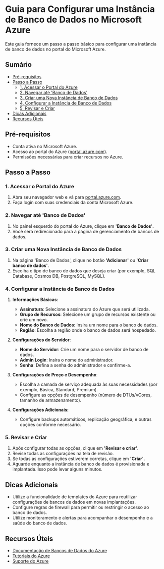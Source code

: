 # Guia para Configurar uma Instância de Banco de Dados no Microsoft Azure

Este guia fornece um passo a passo básico para configurar uma instância de banco de dados no portal do Microsoft Azure.

## Sumário

- [Pré-requisitos](#pré-requisitos)
- [Passo a Passo](#passo-a-passo)
  - [1. Acessar o Portal do Azure](#1-acessar-o-portal-do-azure)
  - [2. Navegar até 'Banco de Dados'](#2-navegar-até-banco-de-dados)
  - [3. Criar uma Nova Instância de Banco de Dados](#3-criar-uma-nova-instância-de-banco-de-dados)
  - [4. Configurar a Instância de Banco de Dados](#4-configurar-a-instância-de-banco-de-dados)
  - [5. Revisar e Criar](#5-revisar-e-criar)
- [Dicas Adicionais](#dicas-adicionais)
- [Recursos Úteis](#recursos-úteis)

## Pré-requisitos

- Conta ativa no Microsoft Azure.
- Acesso ao portal do Azure ([portal.azure.com](https://portal.azure.com)).
- Permissões necessárias para criar recursos no Azure.

## Passo a Passo

### 1. Acessar o Portal do Azure

1. Abra seu navegador web e vá para [portal.azure.com](https://portal.azure.com).
2. Faça login com suas credenciais da conta Microsoft Azure.

### 2. Navegar até 'Banco de Dados'

1. No painel esquerdo do portal do Azure, clique em **'Banco de Dados'**.
2. Você será redirecionado para a página de gerenciamento de bancos de dados.

### 3. Criar uma Nova Instância de Banco de Dados

1. Na página 'Banco de Dados', clique no botão **'Adicionar'** ou **'Criar banco de dados'**.
2. Escolha o tipo de banco de dados que deseja criar (por exemplo, SQL Database, Cosmos DB, PostgreSQL, MySQL).

### 4. Configurar a Instância de Banco de Dados

1. **Informações Básicas**:
   - **Assinatura**: Selecione a assinatura do Azure que será utilizada.
   - **Grupo de Recursos**: Selecione um grupo de recursos existente ou crie um novo.
   - **Nome do Banco de Dados**: Insira um nome para o banco de dados.
   - **Região**: Escolha a região onde o banco de dados será hospedado.

2. **Configurações do Servidor**:
   - **Nome do Servidor**: Crie um nome para o servidor de banco de dados.
   - **Admin Login**: Insira o nome do administrador.
   - **Senha**: Defina a senha do administrador e confirme-a.

3. **Configurações de Preço e Desempenho**:
   - Escolha a camada de serviço adequada às suas necessidades (por exemplo, Básica, Standard, Premium).
   - Configure as opções de desempenho (número de DTUs/vCores, tamanho de armazenamento).

4. **Configurações Adicionais**:
   - Configure backups automáticos, replicação geográfica, e outras opções conforme necessário.

### 5. Revisar e Criar

1. Após configurar todas as opções, clique em **'Revisar e criar'**.
2. Revise todas as configurações na tela de revisão.
3. Se todas as configurações estiverem corretas, clique em **'Criar'**.
4. Aguarde enquanto a instância de banco de dados é provisionada e implantada. Isso pode levar alguns minutos.

## Dicas Adicionais

- Utilize a funcionalidade de templates do Azure para reutilizar configurações de bancos de dados em novas implantações.
- Configure regras de firewall para permitir ou restringir o acesso ao banco de dados.
- Utilize monitoramento e alertas para acompanhar o desempenho e a saúde do banco de dados.

## Recursos Úteis

- [Documentação de Bancos de Dados do Azure](https://docs.microsoft.com/pt-br/azure/azure-sql/)
- [Tutoriais do Azure](https://docs.microsoft.com/pt-br/learn/azure/)
- [Suporte do Azure](https://azure.microsoft.com/pt-br/support/)

